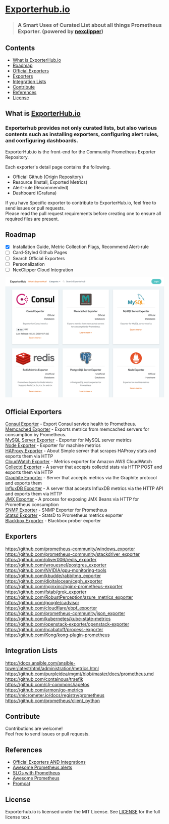 # [Exporterhub.io](https://exporterhub.io/)
> ### A Smart Uses of Curated List about all things Prometheus Exporter.   (powered by [nexclipper](https://nexclipper.io))

## Contents

- [What is ExporterHub.io](https://github.com/NexClipper/exporterhub.io#what-is-exporterhubio)
- [Roadmap](https://github.com/NexClipper/exporterhub.io#roadmap)
- [Official Exporters](https://github.com/NexClipper/exporterhub.io#official-exporters)
- [Exporters](https://github.com/NexClipper/exporterhub.io#exporters)
- [Integration Lists](https://github.com/NexClipper/exporterhub.io#integration-lists)
- [Contribute](https://github.com/NexClipper/exporterhub.io#contribute)
- [References](https://github.com/NexClipper/exporterhub.io#references)
- [License](https://github.com/NexClipper/exporterhub.io#license)

## What is [ExporterHub.io](https://exporterhub.io/)

### Exporterhub provides not only curated lists, but also various contents such as installing exporters, configuring alert rules, and configuring dashboards.

ExporterHub.io is the front-end for the Community Prometheus Exporter Repository.

Each exporter's detail page contains the following.

- Official Github (Origin Repository)
- Resource (Install, Exported Metrics)
- Alert-rule (Recommended)
- Dashboard (Grafana)

If you have Specific exporter to contribute to ExporterHub.io, feel free to send issues or pull requests.   
Please read the pull request requirements before creating one to ensure all required files are present.

## Roadmap

* [x] Installation Guide, Metric Collection Flags, Recommend Alert-rule
* [ ] Card-Styled Github Pages
* [ ] Search Official Exporters
* [ ] Personalization
* [ ] NexClipper Cloud Integration

![exporterhub](./media/exporterhub.png)

## Official Exporters

[Consul Exporter](https://github.com/NexClipper/exporterhub.io/blob/master/lists/consul/index.md) - Export Consul service health to Prometheus.  
[Memcached Exporter](https://github.com/NexClipper/exporterhub.io/blob/master/lists/memcached/index.md) - Exports metrics from memcached servers for consumption by Prometheus.   
[MySQL Server Exporter](https://github.com/NexClipper/exporterhub.io/blob/master/lists/mysql/index.md) - Exporter for MySQL server metrics   
[Node Exporter](https://github.com/NexClipper/exporterhub.io/blob/master/lists/node/index.md) - Exporter for machine metrics   
[HAProxy Exporter](https://github.com/prometheus/haproxy_exporter) - About
Simple server that scrapes HAProxy stats and exports them via HTTP   
[CloudWatch Exporter](https://github.com/prometheus/cloudwatch_exporter) - Metrics exporter for Amazon AWS CloudWatch   
[Collectd Exporter](https://github.com/prometheus/collectd_exporter) - A server that accepts collectd stats via HTTP POST and exports them via HTTP   
[Graphite Exporter](https://github.com/prometheus/graphite_exporter) - Server that accepts metrics via the Graphite protocol and exports them   
[InfluxDB Exporter](https://github.com/prometheus/influxdb_exporter) - A server that accepts InfluxDB metrics via the HTTP API and exports them via HTTP  
[JMX Exporter](https://github.com/prometheus/jmx_exporter) - A process for exposing JMX Beans via HTTP for Prometheus consumption   
[SNMP Exporter](https://github.com/prometheus/snmp_exporter) - SNMP Exporter for Prometheus   
[Statsd Exporter](https://github.com/prometheus/statsd_exporter) - StatsD to Prometheus metrics exporter   
[Blackbox Exporter](https://github.com/prometheus/blackbox_exporter) - Blackbox prober exporter   


## Exporters

https://github.com/prometheus-community/windows_exporter   
https://github.com/prometheus-community/stackdriver_exporter   
https://github.com/oliver006/redis_exporter   
https://github.com/wrouesnel/postgres_exporter   
https://github.com/NVIDIA/gpu-monitoring-tools   
https://github.com/kbudde/rabbitmq_exporter   
https://github.com/digitalocean/ceph_exporter   
https://github.com/nginxinc/nginx-prometheus-exporter   
https://github.com/fstab/grok_exporter   
https://github.com/RobustPerception/azure_metrics_exporter   
https://github.com/google/cadvisor   
https://github.com/cloudflare/ebpf_exporter   
https://github.com/prometheus-community/json_exporter   
https://github.com/kubernetes/kube-state-metrics   
https://github.com/openstack-exporter/openstack-exporter   
https://github.com/ncabatoff/process-exporter   
https://github.com/Kong/kong-plugin-prometheus   

## Integration Lists

https://docs.ansible.com/ansible-tower/latest/html/administration/metrics.html   
https://github.com/purpleidea/mgmt/blob/master/docs/prometheus.md   
https://github.com/containous/traefik   
https://github.com/clj-commons/iapetos   
https://github.com/armon/go-metrics   
https://micrometer.io/docs/registry/prometheus   
https://github.com/prometheus/client_python   


## Contribute
Contributions are welcome!   
Feel free to send issues or pull requests.

## References
- [Official Exporters AND Integrations](https://prometheus.io/docs/instrumenting/exporters/)
- [Awesome Prometheus alerts](https://awesome-prometheus-alerts.grep.to/)
- [SLOs with Prometheus](https://promtools.dev/)
- [Awesome Prometheus](https://github.com/roaldnefs/awesome-prometheus)
- [Promcat](https://promcat.io/)


## License
Exporterhub.io is licensed under the MIT License. See [LICENSE](https://github.com/NexClipper/exporterhub.io/blob/master/LICENSE) for the full license text.